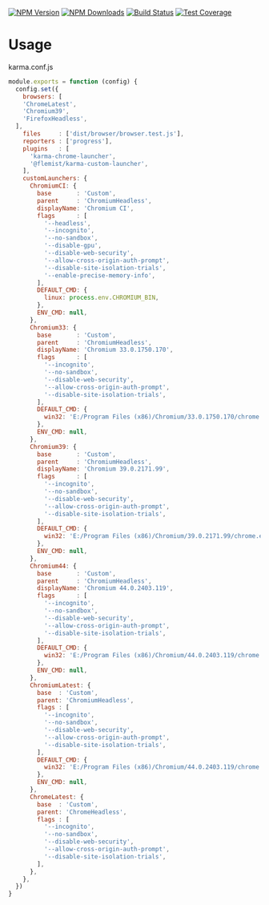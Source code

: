 [![NPM Version][npm-image]][npm-url]
[![NPM Downloads][downloads-image]][downloads-url]
[![Build Status][github-image]][github-url]
[![Test Coverage][coveralls-image]][coveralls-url]

# Usage

karma.conf.js
```js
module.exports = function (config) {
  config.set({
    browsers: [
    'ChromeLatest',
    'Chromium39',
    'FirefoxHeadless',
  ],
    files     : ['dist/browser/browser.test.js'],
    reporters : ['progress'],
    plugins   : [
      'karma-chrome-launcher',
      '@flemist/karma-custom-launcher',
    ],
    customLaunchers: {
      ChromiumCI: {
        base       : 'Custom',
        parent     : 'ChromiumHeadless',
        displayName: 'Chromium CI',
        flags      : [
          '--headless',
          '--incognito',
          '--no-sandbox',
          '--disable-gpu',
          '--disable-web-security',
          '--allow-cross-origin-auth-prompt',
          '--disable-site-isolation-trials',
          '--enable-precise-memory-info',
        ],
        DEFAULT_CMD: {
          linux: process.env.CHROMIUM_BIN,
        },
        ENV_CMD: null,
      },
      Chromium33: {
        base       : 'Custom',
        parent     : 'ChromiumHeadless',
        displayName: 'Chromium 33.0.1750.170',
        flags      : [
          '--incognito',
          '--no-sandbox',
          '--disable-web-security',
          '--allow-cross-origin-auth-prompt',
          '--disable-site-isolation-trials',
        ],
        DEFAULT_CMD: {
          win32: 'E:/Program Files (x86)/Chromium/33.0.1750.170/chrome.exe',
        },
        ENV_CMD: null,
      },
      Chromium39: {
        base       : 'Custom',
        parent     : 'ChromiumHeadless',
        displayName: 'Chromium 39.0.2171.99',
        flags      : [
          '--incognito',
          '--no-sandbox',
          '--disable-web-security',
          '--allow-cross-origin-auth-prompt',
          '--disable-site-isolation-trials',
        ],
        DEFAULT_CMD: {
          win32: 'E:/Program Files (x86)/Chromium/39.0.2171.99/chrome.exe',
        },
        ENV_CMD: null,
      },
      Chromium44: {
        base       : 'Custom',
        parent     : 'ChromiumHeadless',
        displayName: 'Chromium 44.0.2403.119',
        flags      : [
          '--incognito',
          '--no-sandbox',
          '--disable-web-security',
          '--allow-cross-origin-auth-prompt',
          '--disable-site-isolation-trials',
        ],
        DEFAULT_CMD: {
          win32: 'E:/Program Files (x86)/Chromium/44.0.2403.119/chrome.exe',
        },
        ENV_CMD: null,
      },
      ChromiumLatest: {
        base  : 'Custom',
        parent: 'ChromiumHeadless',
        flags : [
          '--incognito',
          '--no-sandbox',
          '--disable-web-security',
          '--allow-cross-origin-auth-prompt',
          '--disable-site-isolation-trials',
        ],
        DEFAULT_CMD: {
          win32: 'E:/Program Files (x86)/Chromium/44.0.2403.119/chrome.exe',
        },
        ENV_CMD: null,
      },
      ChromeLatest: {
        base  : 'Custom',
        parent: 'ChromeHeadless',
        flags : [
          '--incognito',
          '--no-sandbox',
          '--disable-web-security',
          '--allow-cross-origin-auth-prompt',
          '--disable-site-isolation-trials',
        ],
      },
    },
  })
}
```

[npm-image]: https://img.shields.io/npm/v/@flemist/karma-custom-launcher.svg
[npm-url]: https://npmjs.org/package/@flemist/karma-custom-launcher
[downloads-image]: https://img.shields.io/npm/dm/@flemist/karma-custom-launcher.svg
[downloads-url]: https://npmjs.org/package/@flemist/karma-custom-launcher
[github-image]: https://github.com/NikolayMakhonin/karma-custom-launcher/actions/workflows/test.yml/badge.svg
[github-url]: https://github.com/NikolayMakhonin/karma-custom-launcher/actions
[coveralls-image]: https://coveralls.io/repos/github/NikolayMakhonin/karma-custom-launcher/badge.svg
[coveralls-url]: https://coveralls.io/github/NikolayMakhonin/karma-custom-launcher
